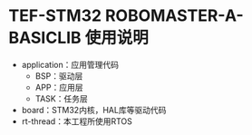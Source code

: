 # TEF-STM32 ROBOMASTER-A-BASICLIB 使用说明

- application：应用管理代码
  - BSP：驱动层
  - APP：应用层
  - TASK：任务层
- board：STM32内核，HAL库等驱动代码
- rt-thread：本工程所使用RTOS

 